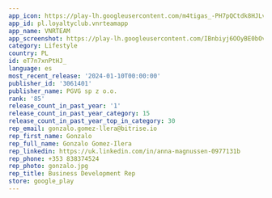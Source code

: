 ```yaml
---
app_icon: https://play-lh.googleusercontent.com/m4tigas_-PH7pQCtdk8HJLvO7VhCGfgF0IpY4o3qtwSDiWzH54rqrhBOqWZ1mn_067c
app_id: pl.loyaltyclub.vnrteamapp
app_name: VNRTEAM
app_screenshot: https://play-lh.googleusercontent.com/IBnbiyj6OOyBE0bOv2rko7tOAcqiw7B0kzHA3Ci50XwvYV2W7x7_Ad8ABGi2SD3vVxE
category: Lifestyle
country: PL
id: eT7n7xnPtHJ_
language: es
most_recent_release: '2024-01-10T00:00:00'
publisher_id: '3061401'
publisher_name: PGVG sp z o.o.
rank: '85'
release_count_in_past_year: '1'
release_count_in_past_year_category: 15
release_count_in_past_year_top_in_category: 30
rep_email: gonzalo.gomez-llera@bitrise.io
rep_first_name: Gonzalo
rep_full_name: Gonzalo Gomez-Ilera
rep_linkedin: https://uk.linkedin.com/in/anna-magnussen-0977131b
rep_phone: +353 838374524
rep_photo: gonzalo.jpg
rep_title: Business Development Rep
store: google_play
---
```

